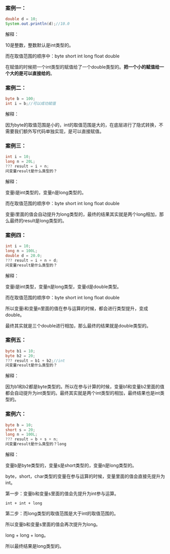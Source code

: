 ### 案例一：

```Java
double d = 10;
System.out.println(d);//10.0
```

解释：

10是整数，整数默认是int类型的。

而在取值范围的顺序中：byte short int long float double

在赋值的时候把一个int类型的赋值给了一个double类型的。**把一个小的赋值给一个大的是可以直接给的**。

### 案例二：

```Java
byte b = 100;
int i = b;//可以成功赋值
```

解释：

因为byte的取值范围是小的，int的取值范围是大的，在底层进行了隐式转换，不需要我们额外写代码单独实现，是可以直接赋值。

### 案例三：

```Java
int i = 10;
long n = 20L;
??? result = i + n;
问变量result是什么类型的？
```

解释：

变量i是int类型的，变量n是long类型的。

而在取值范围的顺序中：byte short int long float double

变量i里面的值会自动提升为long类型的，最终的结果其实就是两个long相加，那么最终的result是long类型的。

### 案例四：

```Java
int i = 10;
long n = 100L;
double d = 20.0;
??? result = i + n + d;
问变量result是什么类型的？
```

解释：

变量i是int类型，变量n是long类型，变量d是double类型。

而在取值范围的顺序中：byte short int long float double

所以变量i和变量n里面的值在参与运算的时候，都会进行类型提升，变成double。

最终其实就是三个double进行相加，那么最终的结果就是double类型的。

### 案例五：

```Java
byte b1 = 10;
byte b2 = 20;
??? result = b1 + b2;//int
问变量result是什么类型的？
```

解释：

因为b1和b2都是byte类型的。所以在参与计算的时候，变量b1和变量b2里面的值都会自动提升为int类型的。最终其实就是两个int类型的相加，最终结果也是int类型的。

### 案例六：

```Java
byte b = 10;
short s = 20;
long n = 100L;
??? result = b + s + n;
问变量result是什么类型的？long
```

解释：

变量b是byte类型的，变量s是short类型的，变量n是long类型的。

byte，short，char类型的变量在参与运算的时候，变量里面的值会直接先提升为int。

第一步：变量b和变量s里面的值会先提升为int参与运算。

`int + int + long`

第二步：而long类型的取值范围是大于int的取值范围的。

所以变量b和变量s里面的值会再次提升为long。

long + long + long。

所以最终结果是long类型的。